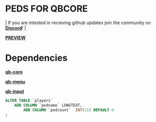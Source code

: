 # PEDS FOR QBCORE

| If you are intested in recieving github updates join the community on **[Discord](https://discord.gg/3t2prQhEhP)**! |



**[PREVIEW](https://www.youtube.com/watch?v=Ud0PXOQYkSY)**




# Dependencies


**[qb-core](https://github.com/qbcore-framework/qb-core)**

**[qb-menu](https://github.com/qbcore-framework/qb-menu)**

**[qb-input](https://github.com/qbcore-framework/qb-input)**




```sql
ALTER TABLE `players`
	ADD COLUMN `pedname` LONGTEXT,
        ADD COLUMN `pedcount`  INT(11) DEFAULT 0
;
````
